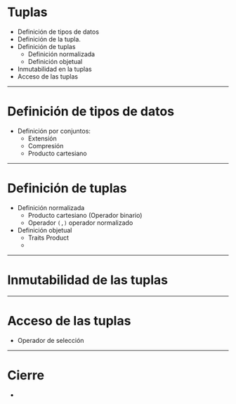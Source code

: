 # Tuplas

* Definición de tipos de datos
* Definición de la tupla.
* Definición de tuplas
  * Definición normalizada
  * Definición objetual
* Inmutabilidad en la tuplas
* Acceso de las tuplas

---

# Definición de tipos de datos

* Definición por conjuntos:
  * Extensión
  * Compresión
  * Producto cartesiano

---

# Definición de tuplas

* Definición normalizada
  * Producto cartesiano (Operador binario)
  * Operador `(,)` operador normalizado
* Definición objetual
  * Traits Product
  * 

---

# Inmutabilidad de las tuplas

<!--Por definir-->

---

# Acceso de las tuplas

* Operador de selección

---

# Cierre

* 
